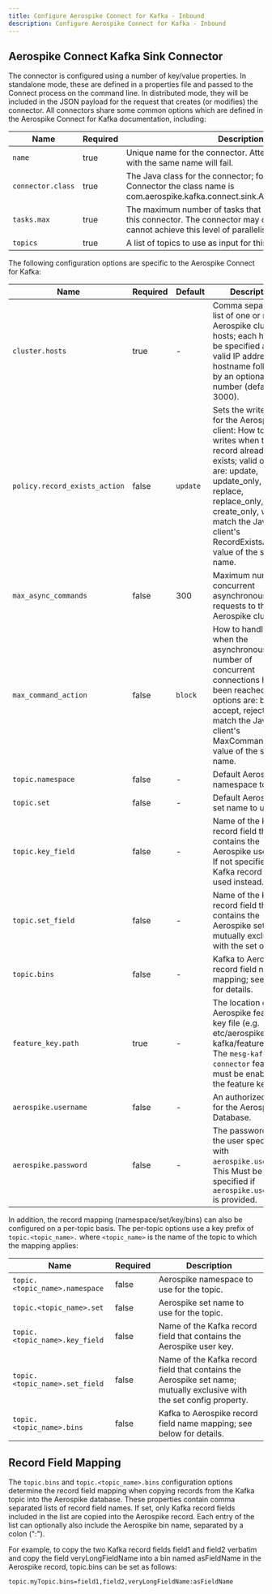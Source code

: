 ```yaml
---
title: Configure Aerospike Connect for Kafka - Inbound
description: Configure Aerospike Connect for Kafka - Inbound
---
```


## Aerospike Connect Kafka Sink Connector

The connector is configured using a number of key/value properties. In
standalone mode, these are defined in a properties file and passed to the
Connect process on the command line. In distributed mode, they will be included
in the JSON payload for the request that creates (or modifies) the connector.
All connectors share some common options which are defined in the Aerospike Connect for Kafka
documentation, including:

| Name              | Required | Description |
|-------------------|----------|-------------|
| `name`            | true     | Unique name for the connector. Attempting to register again with the same name will fail. |
| `connector.class` | true     | The Java class for the connector; for the Aerospike Connector the class name is com.aerospike.kafka.connect.sink.AerospikeSinkConnector. |
| `tasks.max`       | true     | The maximum number of tasks that should be created for this connector. The connector may create fewer tasks if it cannot achieve this level of parallelism. |
| `topics`          | true     | A list of topics to use as input for this connector. |

The following configuration options are specific to the Aerospike Connect for Kafka:

| Name                 | Required | Default | Description |
|----------------------|----------|---------|-------------|
| `cluster.hosts`      | true     | -       | Comma separated list of one or more Aerospike cluster hosts; each host can be specified as a valid IP address or hostname followed by an optional port number (default is 3000). |
| `policy.record_exists_action` | false | `update` | Sets the write policy for the Aerospike client: How to handle writes when the record already exists; valid options are: update, update_only, replace,  replace_only, create_only, which match the Java client's RecordExistsAction value of the same name. |
| `max_async_commands` | false    | 300     | Maximum number of concurrent asynchronous client requests to the Aerospike cluster. |
| `max_command_action` | false    | `block` | How to handle cases when the asynchronous max. number of concurrent connections have been reached; valid options are: block, accept, reject which match the Java client's MaxCommandAction value of the same name. |
| `topic.namespace`    | false    | -       | Default Aerospike namespace to use.|
| `topic.set`          | false    | -       | Default Aerospike set name to use. |
| `topic.key_field`    | false    | -       | Name of the Kafka record field that contains the Aerospike user key. If not specified, the Kafka record key is used instead. |
| `topic.set_field`    | false    | -       | Name of the Kafka record field that contains the Aerospike set name; mutually exclusive with the set option. |
| `topic.bins`         | false    | -       | Kafka to Aerospike record field name mapping; see below for details. |
| `feature_key.path`   | true     | -       | The location of the Aerospike feature key file (e.g. etc/aerospike-kafka/features.conf). The `mesg-kafka-connector` feature must be enabled in the feature key. |
| `aerospike.username` | false    | -       | An authorized user for the Aerospike Database.|
| `aerospike.password` | false    | -    | The password for the user specified with `aerospike.username`. This Must be specified if `aerospike.username` is provided. |

In addition, the record mapping (namespace/set/key/bins) can also be configured
on a per-topic basis. The per-topic options use a key prefix of
`topic.<topic_name>.` where `<topic_name>` is the name of the topic to which
the mapping applies:

| Name                           | Required | Description |
|--------------------------------|----------|-------------|
| `topic.<topic_name>.namespace` | false    | Aerospike namespace to use for the topic. |
| `topic.<topic_name>.set`       | false    | Aerospike set name to use for the topic. |
| `topic.<topic_name>.key_field` | false    | Name of the Kafka record field that contains the Aerospike user key. |
| `topic.<topic_name>.set_field` | false    | Name of the Kafka record field that contains the Aerospike set name; mutually exclusive with the set config property. |
| `topic.<topic_name>.bins`      | false    | Kafka to Aerospike record field name mapping; see below for details. |

## Record Field Mapping

The `topic.bins` and `topic.<topic_name>.bins` configuration options determine
the record field mapping when copying records from the Kafka topic into the
Aerospike database. These properties contain comma separated lists of record field
names. If set, only Kafka record fields included in the list are copied into
the Aerospike record. Each entry of the list can optionally also include the
Aerospike bin name, separated by a colon (":").

For example, to copy the two
Kafka record fields field1 and field2 verbatim and copy the field
veryLongFieldName into a bin named asFieldName in the Aerospike record,
topic.bins can be set as follows:

    topic.myTopic.bins=field1,field2,veryLongFieldName:asFieldName
